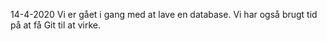14-4-2020
Vi er gået i gang med at lave en database.
Vi har også brugt tid på at få Git til at virke.
